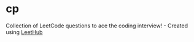 # cp
Collection of LeetCode questions to ace the coding interview! - Created using [LeetHub](https://github.com/QasimWani/LeetHub)
